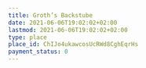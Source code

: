 ```yaml
---
title: Groth’s Backstube
date: 2021-06-06T19:02:02+02:00
lastmod: 2021-06-06T19:02:02+02:00
type: place
place_id: ChIJo4ukawcosUcRWd8CghEqrHs
payment_status: 0
---
```

